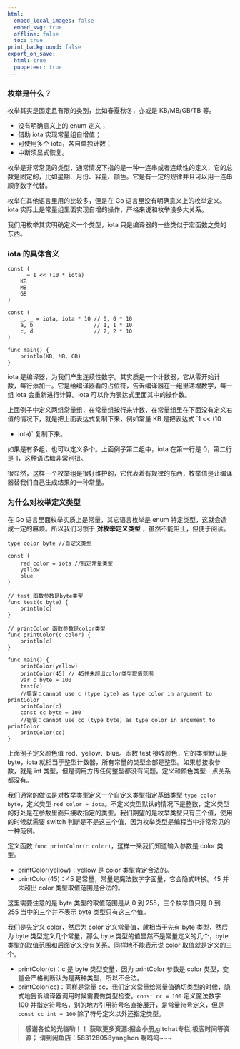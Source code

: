 ```yaml
---
html:
  embed_local_images: false
  embed_svg: true
  offline: false
  toc: true
print_background: false
export_on_save:
  html: true
  puppeteer: true
---
```

### 枚举是什么？

枚举其实是固定且有限的类别，比如春夏秋冬，亦或是 KB/MB/GB/TB 等。

  * 没有明确意义上的 enum 定义；
  * 借助 iota 实现常量组自增值；
  * 可使用多个 iota，各自单独计数；
  * 中断须显式恢复。

枚举是非常常见的类型，通常情况下指的是一种一连串或者连续性的定义，它的总数是固定的，比如星期、月份、容量、颜色。它是有一定的规律并且可以用一连串顺序数字代替。

枚举在其他语言里用的比较多，但是在 Go 语言里没有明确意义上的枚举定义。iota 实际上是常量组里面实现自增的操作，严格来说和枚举没多大关系。

我们用枚举其实明确定义一个类型，iota 只是编译器的一些类似于宏函数之类的东西。

### iota 的具体含义

    
    
    const (
        _ = 1 << (10 * iota)
        KB
        MB
        GB
    )
    
    const (
        _, _ = iota, iota * 10 // 0, 0 * 10
        a, b                   // 1, 1 * 10
        c, d                   // 2, 2 * 10
    )
    
    func main() {
        println(KB, MB, GB)
    }
    

iota 是编译器，为我们产生连续性数字。其实质是一个计数器，它从零开始计数，每行添加一。它是给编译器看的占位符，告诉编译器在一组里递增数字，每一组
iota 会重新进行计算。iota 可以作为表达式里面其中的操作数。

上面例子中定义两组常量组，在常量组按行来计数，在常量组里在下面没有定义右值的情况下，就是把上面表达式复制下来，例如常量 KB 是把表达式 `1 << (10
* iota)` 复制下来。

如果是有多组，也可以定义多个。上面例子第二组中，iota 在第一行是 0，第二行是 1，这种语法糖非常别扭。

很显然，这样一个枚举组是很好维护的，它代表着有规律的东西，枚举值是让编译器替我们自己生成结果的一种常量。

### 为什么对枚举定义类型

在 Go 语言里面枚举实质上是常量，其它语言枚举是 enum 特定类型，这就会造成一定的麻烦。所以我们习惯于 **对枚举定义类型**
，虽然不能阻止，但便于阅读。

    
    
    type color byte //自定义类型
    
    const (
        red color = iota //指定常量类型
        yellow
        blue
    )
    
    // test 函数参数是byte类型
    func test(c byte) {
        println(c)
    }
    
    // printColor 函数参数是color类型
    func printColor(c color) {
        println(c)
    }
    
    func main() {
        printColor(yellow)
        printColor(45) // 45并未超出color类型取值范围
        var c byte = 100
        test(c)
        //错误：cannot use c (type byte) as type color in argument to printColor
        printColor(c)
        const cc byte = 100
        //错误：cannot use cc (type byte) as type color in argument to printColor
        printColor(cc)
    }
    

上面例子定义颜色值 red、yellow、blue。函数 test 接收颜色，它的类型默认是 byte，iota
就相当于整型计数器，所有常量的类型全部是整型。如果想接收参数，就是 int 类型，但是调用方传任何整型都没有问题。定义和颜色类型一点关系都没有。

我们通常的做法是对枚举类型定义一个自定义类型指定基础类型 `type color byte`，定义类型 `red color =
iota`。不定义类型默认的情况下是整数，定义类型的好处是在参数里面只接收指定的类型。我们期望的是枚举类型只有三个值，使用的时候就需要 switch
判断是不是这三个值，因为枚举类型是编程当中非常常见的一种范例。

定义函数 `func printColor(c color)`，这样一来我们知道输入参数是 color 类型。

  * printColor(yellow)：yellow 是 color 类型肯定合法的。
  * printColor(45)：45 是常量，常量是魔法数字字面量，它会隐式转换。45 并未超出 color 类型取值范围是合法的。

这里需要注意的是 byte 类型的取值范围是从 0 到 255，三个枚举值只是 0 到 255 当中的三个并不表示 byte 类型只有这三个值。

我们是先定义 color，然后为 color 定义常量值，就相当于先有 byte 类型，然后为 byte 类型定义几个常量，那么 byte
类型的值显然不是常量定义的几个，byte 类型的取值范围和后面定义没有关系。同样地不能表示说 color 取值就是定义的三个。

  * printColor(c)：c 是 byte 类型变量，因为 printColor 参数是 color 类型，变量会严格判断认为是两种类型，所以不合法。
  * printColor(cc)：同样是常量 cc，我们定义常量给常量值确切类型的时候，隐式地告诉编译器调用时候需要做类型检查。`const cc = 100` 定义魔法数字 100 并指定符号名，别的地方引用符号名直接展开，是常量符号定义，但是 `const cc int = 100` 除了符号定义以外还指定类型。

> **感谢各位的光临哟！！**
> **获取更多资源:掘金小册,gitchat专栏,极客时间等资源；**
> **请到闲鱼店：583128058yanghon**
> **啊呜呜~~~**